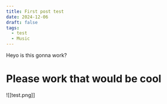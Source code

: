 ```yaml
---
title: First post test
date: 2024-12-06
draft: false
tags:
  - test
  - Music
---
```


Heyo is this gonna work?
# Please work that would be cool

![[test.png]]